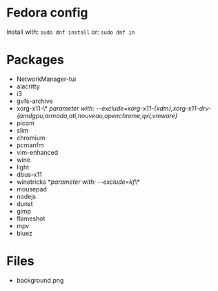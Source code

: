 # Fedora config

Install with: `sudo dnf install`
or: `sudo dnf in`

# Packages

- NetworkManager-tui
- alacritty
- i3
- gvfs-archive
- xorg-x11-\\\* *parameter with: --exclude=xorg-x11-{xdm},xorg-x11-drv-{amdgpu,armada,ati,nouveau,openchrome,qxl,vmware}*
- picom
- slim
- chromium
- pcmanfm
- vim-enhanced
- wine
- light
- dbus-x11
- winetricks \**parameter with: --exclude=kf\\\**<br>
- mousepad
- nodejs
- dunst
- gimp
- flameshot
- mpv
- bluez

# Files

- background.png


